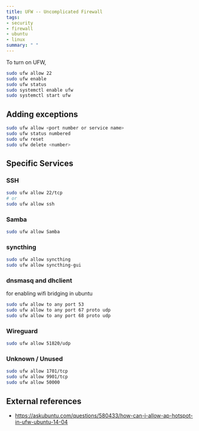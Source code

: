 ```yaml
---
title: UFW -- Uncomplicated Firewall
tags:
- security
- firewall
- ubuntu
- linux
summary: " "
---
```


To turn on UFW,

```bash
sudo ufw allow 22
sudo ufw enable
sudo ufw status
sudo systemctl enable ufw
sudo systemctl start ufw
```

## Adding exceptions

```bash
sudo ufw allow <port number or service name>
sudo ufw status numbered
sudo ufw reset
sudo ufw delete <number>
```

## Specific Services

### SSH

```bash
sudo ufw allow 22/tcp
# or
sudo ufw allow ssh
```

### Samba

```bash
sudo ufw allow Samba
```

### syncthing

```bash
sudo ufw allow syncthing
sudo ufw allow syncthing-gui
```

### dnsmasq and dhclient

for enabling wifi bridging in ubuntu

```bash
sudo ufw allow to any port 53
sudo ufw allow to any port 67 proto udp
sudo ufw allow to any port 68 proto udp
```

### Wireguard

```bash
sudo ufw allow 51820/udp
```

### Unknown / Unused

```bash
sudo ufw allow 1701/tcp
sudo ufw allow 9901/tcp
sudo ufw allow 50000
```

## External references

* <https://askubuntu.com/questions/580433/how-can-i-allow-ap-hotspot-in-ufw-ubuntu-14-04>

